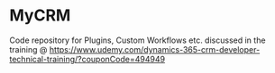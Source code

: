 # MyCRM

Code repository for Plugins, Custom Workflows etc. discussed in the training @
https://www.udemy.com/dynamics-365-crm-developer-technical-training/?couponCode=494949
